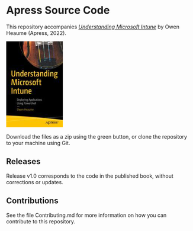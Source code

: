 # Apress Source Code

This repository accompanies [*Understanding Microsoft Intune*](https://link.springer.com/book/10.1007/978-1-4842-8850-4) by Owen Heaume (Apress, 2022).

[comment]: #cover
![Cover image](978-1-4842-8849-8.jpg)

Download the files as a zip using the green button, or clone the repository to your machine using Git.

## Releases

Release v1.0 corresponds to the code in the published book, without corrections or updates.

## Contributions

See the file Contributing.md for more information on how you can contribute to this repository.